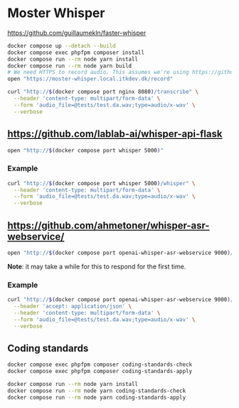 # Moster Whisper

<https://github.com/guillaumekln/faster-whisper>

```sh
docker compose up --detach --build
docker compose exec phpfpm composer install
docker compose run --rm node yarn install
docker compose run --rm node yarn build
# We need HTTPS to record audio. This assumes we're using https://github.com/itk-dev/devops_itkdev-docker.
open "https://moster-whisper.local.itkdev.dk/record"
```

```sh
curl "http://$(docker compose port nginx 8080)/transcribe" \
  --header 'content-type: multipart/form-data' \
  --form 'audio_file=@tests/test.da.wav;type=audio/x-wav' \
  --verbose
```

## <https://github.com/lablab-ai/whisper-api-flask>

```sh
open "http://$(docker compose port whisper 5000)"
```

### Example

```sh
curl "http://$(docker compose port whisper 5000)/whisper" \
  --header 'content-type: multipart/form-data' \
  --form 'audio_file=@tests/test.da.wav;type=audio/x-wav' \
  --verbose
```

## <https://github.com/ahmetoner/whisper-asr-webservice/>

```sh
open "http://$(docker compose port openai-whisper-asr-webservice 9000)/docs"
```

**Note**: it may take a while for this to respond for the first time.

### Example

```sh
curl "http://$(docker compose port openai-whisper-asr-webservice 9000)/asr?task=transcribe&encode=true&output=txt" \
  --header 'accept: application/json' \
  --header 'content-type: multipart/form-data' \
  --form 'audio_file=@tests/test.da.wav;type=audio/x-wav' \
  --verbose
```

## Coding standards

```sh
docker compose exec phpfpm composer coding-standards-check
docker compose exec phpfpm composer coding-standards-apply
```

```sh
docker compose run --rm node yarn install
docker compose run --rm node yarn coding-standards-check
docker compose run --rm node yarn coding-standards-apply
```
